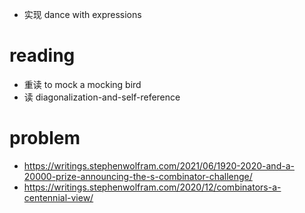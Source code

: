 - 实现 dance with expressions

# reading

- 重读 to mock a mocking bird
- 读 diagonalization-and-self-reference

# problem

- https://writings.stephenwolfram.com/2021/06/1920-2020-and-a-20000-prize-announcing-the-s-combinator-challenge/
- https://writings.stephenwolfram.com/2020/12/combinators-a-centennial-view/
